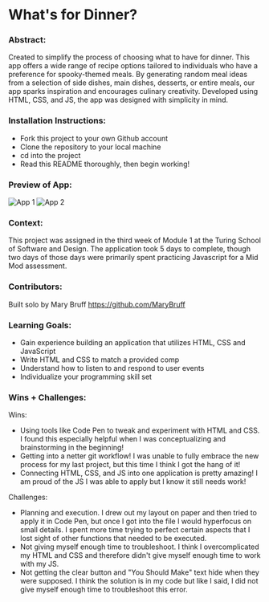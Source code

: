 # What's for Dinner? 

### Abstract:
Created to simplify the process of choosing what to have for dinner. This app offers a wide range of recipe options tailored to individuals who have a preference for spooky-themed meals. By generating random meal ideas from a selection of side dishes, main dishes, desserts, or entire meals, our app sparks inspiration and encourages culinary creativity. Developed using HTML, CSS, and JS, the app was designed with simplicity in mind. 

### Installation Instructions:
* Fork this project to your own Github account
* Clone the repository to your local machine
* cd into the project
* Read this README thoroughly, then begin working!

### Preview of App:
![App 1](https://user-images.githubusercontent.com/128327004/241600044-fddb6078-4231-4f6c-b279-b23c1e4295eb.png)
![App 2](https://user-images.githubusercontent.com/128327004/241600081-22ea3f06-ec19-4a63-8aa2-1f6f2b5448b5.png)

### Context:
This project was assigned in the third week of Module 1 at the Turing School of Software and Design. The application took 5 days to complete, though two days of those days were primarily spent practicing Javascript for a Mid Mod assessment. 


### Contributors:
Built solo by Mary Bruff https://github.com/MaryBruff

### Learning Goals:
* Gain experience building an application that utilizes HTML, CSS and JavaScript
* Write HTML and CSS to match a provided comp
* Understand how to listen to and respond to user events
* Individualize your programming skill set

### Wins + Challenges:
Wins:
* Using tools like Code Pen to tweak and experiment with HTML and CSS. I found this especially helpful when I was conceptualizing and brainstorming in the beginning!
* Getting into a netter git workflow! I was unable to fully embrace the new process for my last project, but this time I think I got the hang of it! 
* Connecting HTML, CSS, and JS into one application is pretty amazing! I am proud of the JS I was able to apply but I know it still needs work! 

Challenges:
* Planning and execution. I drew out my layout on paper and then tried to apply it in Code Pen, but once I got into the file I would hyperfocus on small details. I spent more time trying to perfect certain aspects that I lost sight of other functions that needed to be executed. 
* Not giving myself enough time to troubleshoot. I think I overcomplicated my HTML and CSS and therefore didn't give myself enough time to work with my JS. 
* Not getting the clear button and "You Should Make" text hide when they were supposed. I think the solution is in my code but like I said, I did not give myself enough time to troubleshoot this error. 
